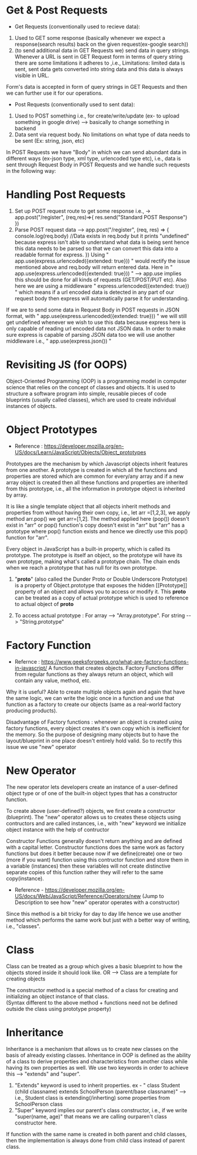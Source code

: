 # Get & Post Requests
* Get Requests (conventionally used to recieve data):
1. Used to GET some response (basically whenever we expect a response(search results) back on the given request(ex-google search))
2. (to send additional data in GET Requests we) send data in query strings. Whenever a URL is sent in GET Request form in terms of query string there are some limitations it adheres to ,i.e., Limitations: limited data is sent, sent data gets converted into string data and this data is always visible in URL.

Form's data is accepted in form of query strings in GET Requests and then we can further use it for our operations.

* Post Requests (conventionally used to sent data): 
1. Used to POST something i.e., for create/write/update (ex- to upload something in google drive) --> basically to change something in backend
2. Data sent via request body. No limitations on what type of data needs to be sent (Ex: string, json, etc)

In POST Requests we have "Body" in which we can send abundant data in different ways (ex-json type, xml type, urlencoded type etc), i.e., data is sent through Request Body in POST Requests and we handle such requests in the following way:

# Handling Post Requests
1. Set up POST request route  to get some response i.e., -> app.post("/register", (req,res)=>{
    res.send("Standard POST Response") })
2. Parse POST request data --> app.post("/register", (req, res) => {
    console.log(req.body)
    //Data exists in req.body but it prints "undefined" because express isn't able to understand what data is being sent hence this data needs to be parsed so that we can convert this data into a readable format for express.
})
Using " app.use(express.urlencoded({extended: true})) " would rectify the issue mentioned above and req.body will return entered data.
Here in " app.use(express.urlencoded({extended: true})) " --> app.use implies this should be done for all kinds of requests (GET/POST/PUT etc). Also here we are using a middleware " express.urlencoded({extended: true}) " which means if a url encoded data is detected in any part of our request body then express will automatically parse it for understanding.   

If we are to send some data in Request Body in POST requests in JSON format, with " app.use(express.urlencoded({extended: true})) " we will still get undefined whenever we wish to use this data because express here is only capable of reading url encoded data not JSON data. In order to make sure express is capable of parsing JSON data too we will use another middleware i.e., " app.use(express.json()) " 

# Revisiting JS (for OOPS)
Object-Oriented Programming (OOP) is a programming model in computer science that relies on the concept of classes and objects. It is used to structure a software program into simple, reusable pieces of code blueprints (usually called classes), which are used to create individual instances of objects. 

# Object Prototypes
* Reference : https://developer.mozilla.org/en-US/docs/Learn/JavaScript/Objects/Object_prototypes

Prototypes are the mechanism by which Javascript objects inherit features from one another. 
A prototype is created in which all the functions and properties are stored which are common for every/any array and if a new array object is created then all these functions and properties are inherited from this prototype, i.e., all the information in prototype object is inherited by array.

It is like a single template object that all objects inherit methods and properties from without having their own copy, i.e., let arr =[1,2,3], we apply method arr.pop() we get arr=[1,2]. The method applied here (pop()) doesn't exist in "arr" or pop() function's copy doesn't exist in "arr" but "arr" has a prototype where pop() function exists and hence we directly use this pop() function for "arr".

Every object in JavaScript has a built-in property, which is called its prototype. The prototype is itself an object, so the prototype will have its own prototype, making what's called a prototype chain. The chain ends when we reach a prototype that has null for its own prototype.

1. "__proto__" (also called the Dunder Proto or Double Underscore Prototype) is a property of Object.prototype that exposes the hidden [[Prototype]] property of an object and allows you to access or modify it. This __proto__ can be treated as a copy of actual prototype which is used to reference to actual object of __proto__

2. To access actual prototype : For array --> "Array.prototype".
For string --> "String.prototype"

# Factory Function 
* Refernce : https://www.geeksforgeeks.org/what-are-factory-functions-in-javascript/
A function that creates objects. Factory Functions differ from regular functions as they always return an object, which will contain any value, method, etc.

Why it is useful? Able to create multiple objects again and again that have the same logic, we can write the logic once in a function and use that function as a factory to create our objects (same as a real-world factory producing products).

Disadvantage of Factory functions : whenever an object is created using factory functions, every object creates it's own copy which is inefficient for the memory. So the purpose of designing many objects but to have the layout/blueprint in one place doesn't entirely hold valid.
So to rectify this issue we use "new" operator

# New Operator
The new operator lets developers create an instance of a user-defined object type or of one of the built-in object types that has a constructor function. 

To create above (user-defined?) objects, we first create a constructor (blueprint). The "new" operator allows us to creates these objects using contructors and are called instances, i.e., with "new" keyword we initialize object instance with the help of contructor

Constructor Functions generally doesn't return anything and are defined with a capital letter. Constructor functions does the same work as factory functions but does it better because now if we define(create) one or two (more if you want) function using this contructor function and store them in a variable (instances) then these variables will not create distinctive separate copies of this function rather they will refer to the same copy(instance). 

* Reference - https://developer.mozilla.org/en-US/docs/Web/JavaScript/Reference/Operators/new (Jump to Description to see how "new" operator operates with a constructor)

Since this method is a bit tricky for day to day life hence we use another method which performs the same work but just with a better way of writing, i.e., "classes".

# Class
Class can be treated as a group which gives a basic blueprint to how the objects stored inside it should look like. OR --> 
Class are a template for creating objects

The constructor method is a special method of a class for creating and initializing an object instance of that class.  
(Syntax different to the above method + functions need not be defined outside the class using prototype property)

# Inheritance
Inheritance is a mechanism that allows us to create new classes on the basis of already existing classes. Inheritance in OOP is defined as the ability of a class to derive properties and characteristics from another class while having its own properties as well. We use two keywords in order to achieve this --> "extends" and "super".
1. "Extends" keyword is used to inherit properties. ex - " class Student (child classname) extends SchoolPerson (parent/base classname)" --> i.e., Student class is extending(/inherting) some properties from SchoolPerson class 
2. "Super" keyword implies our parent's class constructor, i.e., if we write "super(name, age)" that means we are calling ourparen't class constructor here.

If function with the same name is created in both parent and child classes, then the implementation is always done from child class instead of parent class.

